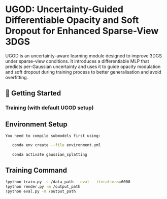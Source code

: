 # UGOD: Uncertainty-Guided Differentiable Opacity and Soft Dropout for Enhanced Sparse-View 3DGS

UGOD is an uncertainty-aware learning module designed to improve 3DGS under sparse-view conditions. It introduces a differentiable MLP that predicts per-Gaussian uncertainty and uses it to guide opacity modulation and soft dropout during training process to better generalisation and avoid overfitting.



## 🚀 Getting Started

### Training (with default UGOD setup)
## Environment Setup
```bash
You need to compile submodels first using:

   conda env create --file environment.yml
 
   conda activate gaussian_splatting
```
## Training Command
```bash
!python train.py -s /data_path --eval --iterations=6000
!python render.py -m /output_path
!python eval.py -m /output_path
```